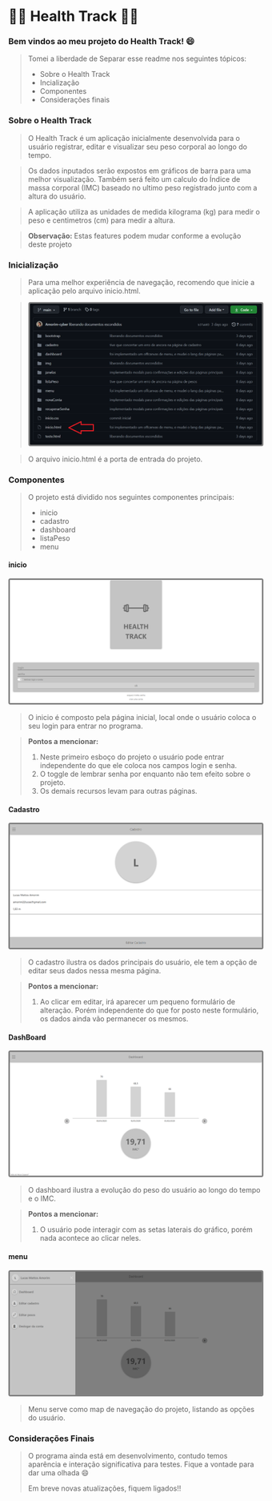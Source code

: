 # :weight_lifting_woman: Health Track :weight_lifting_man:

### Bem vindos ao meu projeto do Health Track! :smile: 

> Tomei a liberdade de Separar esse readme nos seguintes tópicos:
>
> * Sobre o Health Track
> * Incialização
> * Componentes
> * Considerações finais



### Sobre o Health Track

> O Health Track é um aplicação inicialmente desenvolvida para o usuário registrar, editar e visualizar seu peso corporal ao longo do tempo.

>Os dados inputados serão expostos em gráficos de barra para uma melhor visualização. Também será feito um calculo do Índice de massa corporal (IMC) baseado no ultimo peso registrado junto com a altura do usuário.

> A aplicação utiliza as unidades de medida kilograma (kg) para medir o peso e centimetros (cm) para medir a altura.

> **Observação:** Estas features podem mudar conforme a evolução deste projeto



### Inicialização

> Para uma melhor experiência de navegação, recomendo que inicie a aplicação pelo arquivo inicio.html.

> <img src="img/ilustracao.PNG" style="border: solid grey; border-radius:4px"></img>

> O arquivo inicio.html é a porta de entrada do projeto.

 

### Componentes

> O projeto está dividido nos seguintes componentes principais:
>
> * inicio
> * cadastro
> * dashboard
> * listaPeso
> * menu

#### inicio

<img src="img/ilustracao2.PNG" style="border: solid grey; border-radius:4px"></img>

> O inicio é composto pela página inicial, local onde o usuário coloca o seu login para entrar no programa.

> **Pontos a mencionar:** 
>
> 1. Neste primeiro esboço do projeto o usuário pode entrar independente do que ele coloca nos campos login e senha.
> 2. O toggle de lembrar senha por enquanto não tem efeito sobre o projeto.
> 3. Os demais recursos levam para outras páginas.

#### Cadastro

<img src="img/ilustracao3.PNG" style="border: solid grey; border-radius:4px"></img>

> O cadastro ilustra os dados principais do usuário, ele tem a opção de editar seus dados nessa mesma página.

> **Pontos a mencionar:** 
>
> 1. Ao clicar em editar, irá aparecer um pequeno formulário de alteração. Porém independente do que for posto neste formulário, os dados ainda vão permanecer os mesmos.

#### DashBoard

<img src="img/ilustracao4.PNG" style="border: solid grey; border-radius:4px"></img>

> O dashboard ilustra a evolução do peso do usuário ao longo do tempo e o IMC.

>**Pontos a mencionar:** 
>
>1. O usuário pode interagir com as setas laterais do gráfico, porém nada acontece ao clicar neles.

#### menu

<img src="img/ilustracao5.PNG" style="border: solid grey; border-radius:4px"></img>

> Menu serve como map de navegação do projeto, listando as opções do usuário.



### Considerações Finais

> O programa ainda está em desenvolvimento, contudo temos aparência e interação significativa para testes. Fique a vontade para dar uma olhada :smile: 
>
> Em breve novas atualizações, fiquem ligados!!